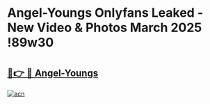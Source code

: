# Angel-Youngs Onlyfans Leaked - New Video & Photos March 2025 !89w30

# <h2><a href="https://jst38f.iuczelnia.edu.pl?title=Angel-Youngs&ref=89w30">🔗👉 🔴 Angel-Youngs</a></h2>

[![acn](https://github.com/user-attachments/assets/0f9c940e-d8b0-45ae-aac7-cd30a18b3e1c)](https://jst38f.iuczelnia.edu.pl?title=Angel-Youngs&ref=89w30)

